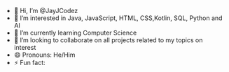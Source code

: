 - 👋 Hi, I’m @JayJCodez
- 👀 I’m interested in Java, JavaScript, HTML, CSS,Kotlin, SQL, Python and AI
- 🌱 I’m currently learning Computer Science
- 💞️ I’m looking to collaborate on all projects related to my topics on interest 
- 😄 Pronouns: He/Him
- ⚡ Fun fact: 

<!---
JayJCodez/JayJCodez is a ✨ special ✨ repository because its `README.md` (this file) appears on your GitHub profile.
You can click the Preview link to take a look at your changes.
--->
